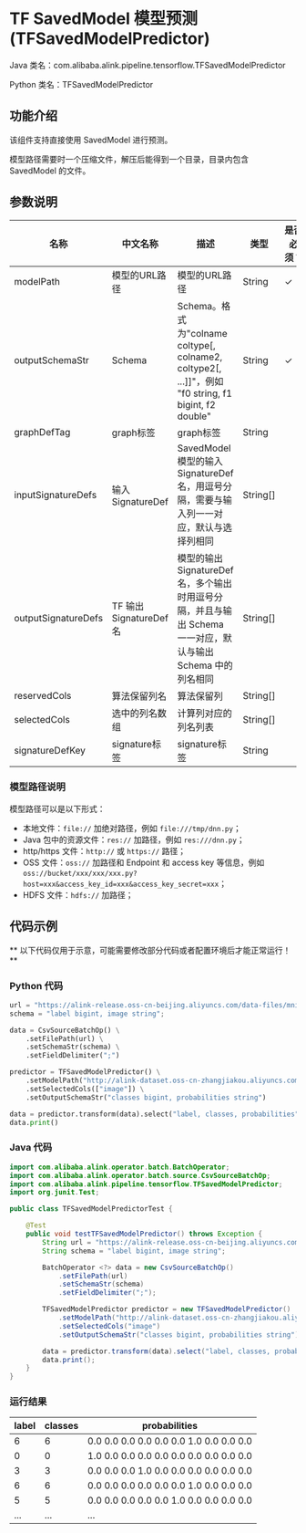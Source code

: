 # TF SavedModel 模型预测 (TFSavedModelPredictor)
Java 类名：com.alibaba.alink.pipeline.tensorflow.TFSavedModelPredictor

Python 类名：TFSavedModelPredictor


## 功能介绍

该组件支持直接使用 SavedModel 进行预测。

模型路径需要时一个压缩文件，解压后能得到一个目录，目录内包含 SavedModel 的文件。

## 参数说明

| 名称 | 中文名称 | 描述 | 类型 | 是否必须？ | 默认值 |
| --- | --- | --- | --- | --- | --- |
| modelPath | 模型的URL路径 | 模型的URL路径 | String | ✓ |  |
| outputSchemaStr | Schema | Schema。格式为"colname coltype[, colname2, coltype2[, ...]]"，例如 "f0 string, f1 bigint, f2 double" | String | ✓ |  |
| graphDefTag | graph标签 | graph标签 | String |  | "serve" |
| inputSignatureDefs | 输入 SignatureDef | SavedModel 模型的输入 SignatureDef 名，用逗号分隔，需要与输入列一一对应，默认与选择列相同 | String[] |  | null |
| outputSignatureDefs | TF 输出 SignatureDef 名 | 模型的输出 SignatureDef 名，多个输出时用逗号分隔，并且与输出 Schema 一一对应，默认与输出 Schema 中的列名相同 | String[] |  | null |
| reservedCols | 算法保留列名 | 算法保留列 | String[] |  | null |
| selectedCols | 选中的列名数组 | 计算列对应的列名列表 | String[] |  | null |
| signatureDefKey | signature标签 | signature标签 | String |  | "serving_default" |


### 模型路径说明

模型路径可以是以下形式：
- 本地文件：```file://``` 加绝对路径，例如 ```file:///tmp/dnn.py```；
- Java 包中的资源文件：```res://``` 加路径，例如 ```res:///dnn.py```；
- http/https 文件：```http://``` 或 ```https://``` 路径；
- OSS 文件：```oss://``` 加路径和 Endpoint 和 access key 等信息，例如```oss://bucket/xxx/xxx/xxx.py?host=xxx&access_key_id=xxx&access_key_secret=xxx```；
- HDFS 文件：```hdfs://``` 加路径；

## 代码示例

** 以下代码仅用于示意，可能需要修改部分代码或者配置环境后才能正常运行！**

### Python 代码
```python
url = "https://alink-release.oss-cn-beijing.aliyuncs.com/data-files/mnist_dense.csv"
schema = "label bigint, image string";

data = CsvSourceBatchOp() \
    .setFilePath(url) \
    .setSchemaStr(schema) \
    .setFieldDelimiter(";")

predictor = TFSavedModelPredictor() \
    .setModelPath("http://alink-dataset.oss-cn-zhangjiakou.aliyuncs.com/tf/1551968314.zip") \
    .setSelectedCols(["image"]) \
    .setOutputSchemaStr("classes bigint, probabilities string")

data = predictor.transform(data).select("label, classes, probabilities")
data.print()
```

### Java 代码
```java
import com.alibaba.alink.operator.batch.BatchOperator;
import com.alibaba.alink.operator.batch.source.CsvSourceBatchOp;
import com.alibaba.alink.pipeline.tensorflow.TFSavedModelPredictor;
import org.junit.Test;

public class TFSavedModelPredictorTest {

	@Test
	public void testTFSavedModelPredictor() throws Exception {
		String url = "https://alink-release.oss-cn-beijing.aliyuncs.com/data-files/mnist_dense.csv";
		String schema = "label bigint, image string";

		BatchOperator <?> data = new CsvSourceBatchOp()
			.setFilePath(url)
			.setSchemaStr(schema)
			.setFieldDelimiter(";");

		TFSavedModelPredictor predictor = new TFSavedModelPredictor()
			.setModelPath("http://alink-dataset.oss-cn-zhangjiakou.aliyuncs.com/tf/1551968314.zip")
			.setSelectedCols("image")
			.setOutputSchemaStr("classes bigint, probabilities string");

		data = predictor.transform(data).select("label, classes, probabilities");
		data.print();
	}
}
```

### 运行结果
label|classes|probabilities
-----|-------|-------------
6|6|0.0 0.0 0.0 0.0 0.0 0.0 1.0 0.0 0.0 0.0
0|0|1.0 0.0 0.0 0.0 0.0 0.0 0.0 0.0 0.0 0.0
3|3|0.0 0.0 0.0 1.0 0.0 0.0 0.0 0.0 0.0 0.0
6|6|0.0 0.0 0.0 0.0 0.0 0.0 1.0 0.0 0.0 0.0
5|5|0.0 0.0 0.0 0.0 0.0 1.0 0.0 0.0 0.0 0.0
...|...|...
